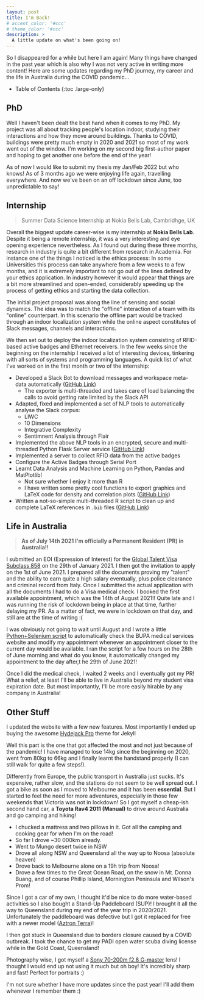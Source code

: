 ```yaml
---
layout: post
title: I'm Back!
# accent_color: '#ccc'
# theme_color: '#ccc'
description: >
  A little update on what's been going on!
---
```


So I disappeared for a while but here I am again! Many things have changed in the past year which is also why I was not very active in writing more content!
Here are some updates regarding my PhD journey, my career and the life in Australia during the COVID pandemic...


- Table of Contents
{:toc .large-only}

## PhD
Well I haven't been dealt the best hand when it comes to my PhD. My project was all about tracking people's location indoor, studying their interactions and how they move around buildings.
Thanks to COVID, buildings were pretty much empty in 2020 and 2021 so most of my work went out of the window.
I'm working on my second big first-author paper and hoping to get another one before the end of the year!

As of now I would like to submit my thesis my Jan/Feb 2022 but who knows! As of 3 months ago we were enjoying life again, travelling everywhere. And now we've been on an off lockdown since June, too unpredictable to say!

## Internship
> Summer Data Science Internship at Nokia Bells Lab, Cambridhge, UK

Overall the biggest update career-wise is my internship at **Nokia Bells Lab**.
Despite it being a remote internship, it was a very interesting and eye opening experience nevertheless. As I found out during these three months, research in industry is quite a bit different from research in Academia.
For instance one of the things I noticed is the ethics process: In some Universities this process can take anywhere from a few weeks to a few months, and it is extremely important to not go out of the lines defined by your ethics application.
In industry however it would appear that things are a bit more streamlined and open-ended, considerably speeding up the process of getting ethics and starting the data collection.

The initial project proposal was along the line of sensing and social dynamics. The idea was to match the "offline" interaction of a team with its "online" counterpart. In this scenario the offline part would be tracked through an indoor localization system while the online aspect constitutes of Slack messages, channels and interactions.

We then set out to deploy the indoor localization system consisting of RFID-based active badges and Ethernet receivers.
In the few weeks since the beginning on the internship I received a lot of interesting devices, tinkering with all sorts of systems and programming languages. A quick list of what I've worked on in the first month or two of the internship:
  - Developed a Slack Bot to download messages and workspace meta-data automatically ([GitHub Link](https://github.com/Gabryxx7/slack_exporter))
    - The exporter is multi-threaded and takes care of load balancing the calls to avoid getting rate limited by the Slack API
  - Adapted, fixed and implemented a set of NLP tools to automatically analyse the Slack corpus:
    - LIWC
    - 10 Dimensions
    - Integrative Complexity
    - Sentimnent Analysis through Flair
  - Implemented the above NLP tools in an encrypted, secure and multi-threaded Python Flask Server service  ([GitHub Link](https://github.com/Gabryxx7/nlp-flask-server))
  - Implemented a server to collect RFID data from the active badges
  - Configure the Active Badges through Serial Port
  - Learnt Data Analysis and Machine Learning on Python, Pandas and MatPlotlib!
    - Not sure whether I enjoy it more than R
    - I have written some pretty cool functions to export graphics and LaTeX code for density and correlation plots  ([GitHub Link](https://github.com/Gabryxx7/python_utils))
- Written a not-so-simple multi-threaded R script to clean up and complete LaTeX references in `.bib` files   ([GitHub Link](https://github.com/Gabryxx7/bibtex-cleaneR))

## Life in Australia
> **As of July 14th 2021 I'm officially a Permanent Resident (PR) in Australia!!**

I submitted an EOI (Expression of Interest) for the [Global Talent Visa Subclass 858](https://immi.homeaffairs.gov.au/visas/getting-a-visa/visa-listing/global-talent-visa-858) on the 29th of January 2021. I then got the invitation to apply on the 1st of June 2021.
I prepared all the documents proving my "talent" and the ability to earn quite a high salary eventually, plus police clearance and criminal record from Italy. Once I submitted the actual application with all the documents I had to do a Visa medical check.
I booked the first available appointment, which was the 14th of August 2021!! Quite late and I was running the risk of lockdown being in place at that time, further delaying my PR. As a matter of fact, we were in lockdown on that day, and still are at the time of writing :(

I was obviously not going to wait until August and I wrote a little [Python+Selenium script](https://gist.github.com/Gabryxx7/3e7fff8006c5e3d7f2a6ff4031afd34b) to automatically check the BUPA medical services website and modify my appointment whenever an appointment closer to the current day would be available.
I ran the script for a few hours on the 28th of June morning and what do you know, it automatically changed my appointment to the day after,t he 29th of June 2021!

Once I did the medical check, I waited 2 weeks and I eventually got my PR! What a relief, at least I'll be able to live in Australia beyond my student visa expiration date. But most importantly, I'll be more easily hirable by any company in Australia!

## Other Stuff
I updated the website with a few new features. Most importantly I ended up buying the awesome [Hydejack Pro](https://hydejack.com/) theme for Jekyll

Well this part is the one that got affected the most and not just because of the pandemic! I have managed to lose 14kg since the beginning on 2020, went from 80kg to 66kg and I finally learnt the handstand properly (I can still walk for quite a few steps!).

Differently from Europe, the public transport in Australia just sucks. It's expensive, rather slow, and the stations do not seem to be well spread out. I got a bike as soon as I moved to Melbourne and it has been **essential**.
But I started to feel the need for more adventures, especially in those few weekends that Victoria was not in lockdown! So I got myself a cheap-ish second hand car, a **Toyota Rav4 2011 (Manual)** to drive around Australia and go camping and hiking!
- I chucked a mattress and two pillows in it. Got all the camping and cooking gear for when I'm on the road!
- So far I drove ~30 000km already.
- Went to Mungo desert twice in NSW
- Drove all along NSW and Queensland all the way up to Noosa (absolute heaven)
- Drove back to Melbourne alone on a 19h trip from Noosa!
- Drove a few times to the Great Ocean Road, on the snow in Mt. Donna Buang, and of course Phillip Island, Mornington Peninsula and Wilson's Prom!

Since I got a car of my own, I thought it'd be nice to do more water-based activities so I also bought a Stand-Up Paddleboard (SUP)! I brought it all the way to Queensland during my end of the year trip in 2020/2021.
Unfortunately the paddleboard was defective but I got it replaced for free with a newer model ([Aztron Terra](https://aztronsports.com/products/details.html?id=76))!

I then got stuck in Queensland due to borders closure caused by a COVID outbreak. I took the chance to get my PADI open water scuba diving license while in the Gold Coast, Queensland!

Photography wise, I got myself a [Sony 70-200m f2.8 G-master](https://www.sony.com.au/electronics/camera-lenses/sel70200gm) lens! I thought I would end up not using it much but oh boy! It's incredibly sharp and fast! Perfect for portraits :)


I'm not sure whether I have more updates since the past year! I'll add them whenever I remember them :)